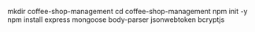 mkdir coffee-shop-management
cd coffee-shop-management
npm init -y
npm install express mongoose body-parser jsonwebtoken bcryptjs
